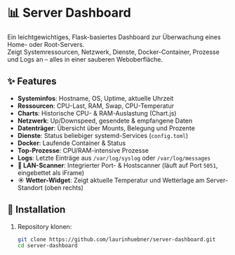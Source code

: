 # 📊 Server Dashboard

Ein leichtgewichtiges, Flask-basiertes Dashboard zur Überwachung eines Home- oder Root-Servers.  
Zeigt Systemressourcen, Netzwerk, Dienste, Docker-Container, Prozesse und Logs an – alles in einer sauberen Weboberfläche.  

## ✨ Features

- **Systeminfos**: Hostname, OS, Uptime, aktuelle Uhrzeit
- **Ressourcen**: CPU-Last, RAM, Swap, CPU-Temperatur
- **Charts**: Historische CPU- & RAM-Auslastung (Chart.js)
- **Netzwerk**: Up/Downspeed, gesendete & empfangene Daten
- **Datenträger**: Übersicht über Mounts, Belegung und Prozente
- **Dienste**: Status beliebiger systemd-Services (`config.toml`)
- **Docker**: Laufende Container & Status
- **Top-Prozesse**: CPU/RAM-intensive Prozesse
- **Logs**: Letzte Einträge aus `/var/log/syslog` oder `/var/log/messages`
- **🔎 LAN-Scanner**: Integrierter Port- & Hostscanner (läuft auf Port `5051`, eingebettet als iFrame)
- **☀️ Wetter-Widget**: Zeigt aktuelle Temperatur und Wetterlage am Server-Standort (oben rechts)

## 🚀 Installation

1. Repository klonen:
   ```bash
   git clone https://github.com/laurinhuebner/server-dashboard.git
   cd server-dashboard
